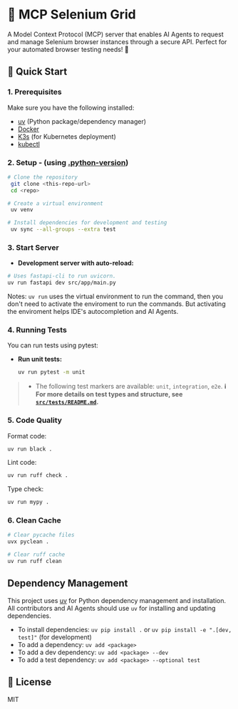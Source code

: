 # 🤖 MCP Selenium Grid

A Model Context Protocol (MCP) server that enables AI Agents to request and manage Selenium browser instances through a secure API. Perfect for your automated browser testing needs! 🚀

## 🚀 Quick Start

### 1. Prerequisites

Make sure you have the following installed:

- [uv](https://github.com/astral-sh/uv) (Python package/dependency manager)
- [Docker](https://www.docker.com/)
- [K3s](https://k3s.io/) (for Kubernetes deployment)
- [kubectl](https://kubernetes.io/docs/tasks/tools/)

### 2. Setup - (using [.python-version](./.python-version))

```bash
# Clone the repository
 git clone <this-repo-url>
 cd <repo>

# Create a virtual environment
 uv venv

# Install dependencies for development and testing
 uv sync --all-groups --extra test
```

### 3. Start Server

- **Development server with auto-reload:**

```bash
# Uses fastapi-cli to run uvicorn.
uv run fastapi dev src/app/main.py
```

Notes: `uv run` uses the virtual environment to run the command, then you don't need to activate the enviroment to run the commands.
But activating the enviroment helps IDE's autocompletion and AI Agents.

### 4. Running Tests

You can run tests using pytest:

- **Run unit tests:**

  ```bash
  uv run pytest -m unit
  ```

> - The following test markers are available: `unit`, `integration`, `e2e`.
> **ℹ️ For more details on test types and structure, see [`src/tests/README.md`](src/tests/README.md).**

### 5. Code Quality

Format code:

```bash
uv run black .
```

Lint code:

```bash
uv run ruff check .
```

Type check:

```bash
uv run mypy .
```

### 6. Clean Cache

```bash
# Clear pycache files
uvx pyclean .

# Clear ruff cache
uv run ruff clean
```

## Dependency Management

This project uses [uv](https://github.com/astral-sh/uv) for Python dependency management and installation. All contributors and AI Agents should use `uv` for installing and updating dependencies.

- To install dependencies: `uv pip install .` or `uv pip install -e ".[dev, test]"` (for development)
- To add a dependency: `uv add <package>`
- To add a dev dependency: `uv add <package> --dev`
- To add a test dependency: `uv add <package> --optional test`

## 📄 License

MIT
